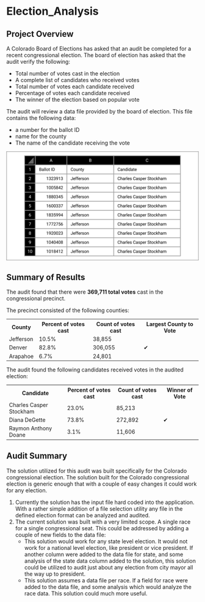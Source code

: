 # Election_Analysis

## Project Overview
A Colorado Board of Elections has asked that an audit be completed for a recent congressional election. The board of election has asked that the audit verify the following:

- Total number of votes cast in the election
- A complete list of candidates who received votes
- Total number of votes each candidate received
- Percentage of votes each candidate received
- The winner of the election based on popular vote

The audit will review a data file provided by the board of election. This file contains the following data:

- a number for the ballot ID
- name for the county
- The name of the candidate receiving the vote


![](Resources/data-3-3-1-first-10-rows.png)


## Summary of Results

The audit found that there were **369,711 total votes** cast in the congressional precinct. 

The precinct consisted of the following counties: 

<table>
<tr>
<th>County</th>
<th>Percent of votes cast</th>
<th>Count of votes cast</th>
<th>Largest County to Vote</th>
</tr>
<tr>
<td>Jefferson</td>
<td>10.5%</td>
<td>38,855</td>
<td></td>
</tr>
<tr>
<td>Denver</td>
<td>82.8%</td>
<td>306,055</td>
<td>&#10004</td>
</tr>
<tr>
<td>Arapahoe</td>
<td>6.7%</td>
<td>24,801</td>
<td></td>
</tr>
</table>


The audit found the following candidates received votes in the audited election:

<table>
<tr>
<th>Candidate </th>
<th>Percent of votes cast</th>
<th>Count of votes cast</th>
<th>Winner of Vote</th>
</tr>
<tr>
<td>Charles Casper Stockham</td>
<td>23.0%</td>
<td>85,213</td>
<td></td>
</tr>
<tr>
<td>Diana DeGette</td>
<td>73.8%</td>
<td>272,892</td>
<td>&#10004</td>
</tr>
<tr>
<td>Raymon Anthony Doane</td>
<td>3.1%</td>
<td>11,606</td>
<td></td>
</tr>
</table>

## Audit Summary

The solution utilized for this audit was built specifically for the Colorado congressional election. The solution built for the Colorado congressional election is generic enough that with a couple of easy changes it could work for any election.

1. Currently the solution has the input file hard coded into the application. With a rather simple addition of a file selection utility any file in the defined election format can be analyzed and audited.
2. The current solution was built with a very limited scope. A single race for a single congressional seat. This could be addressed by adding a couple of new fields to the data file: 
	- This solution would work for any state level election. It would not work for a national level election, like president or vice president. If another column were added to the data file for state, and some analysis of the state data column added to the solution, this solution could be utilized to audit just about any election from city mayor all the way up to president.
	- This solution assumes a data file per race. If a field for race were added to the data file, and some analysis which would analyze the race data. This solution could much more useful.

